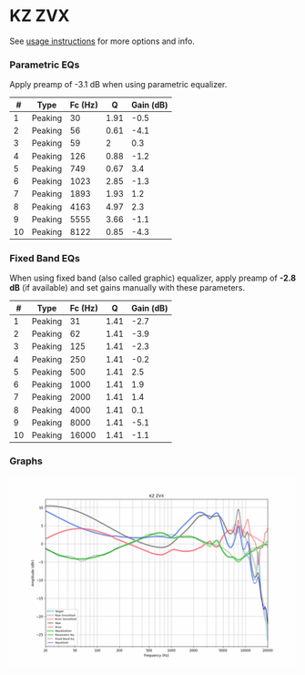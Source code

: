 # KZ ZVX
See [usage instructions](https://github.com/jaakkopasanen/AutoEq#usage) for more options and info.

### Parametric EQs
Apply preamp of -3.1 dB when using parametric equalizer.

|   # | Type    |   Fc (Hz) |    Q |   Gain (dB) |
|-----|---------|-----------|------|-------------|
|   1 | Peaking |        30 | 1.91 |        -0.5 |
|   2 | Peaking |        56 | 0.61 |        -4.1 |
|   3 | Peaking |        59 | 2    |         0.3 |
|   4 | Peaking |       126 | 0.88 |        -1.2 |
|   5 | Peaking |       749 | 0.67 |         3.4 |
|   6 | Peaking |      1023 | 2.85 |        -1.3 |
|   7 | Peaking |      1893 | 1.93 |         1.2 |
|   8 | Peaking |      4163 | 4.97 |         2.3 |
|   9 | Peaking |      5555 | 3.66 |        -1.1 |
|  10 | Peaking |      8122 | 0.85 |        -4.3 |

### Fixed Band EQs
When using fixed band (also called graphic) equalizer, apply preamp of **-2.8 dB** (if available) and set gains manually with these parameters.

|   # | Type    |   Fc (Hz) |    Q |   Gain (dB) |
|-----|---------|-----------|------|-------------|
|   1 | Peaking |        31 | 1.41 |        -2.7 |
|   2 | Peaking |        62 | 1.41 |        -3.9 |
|   3 | Peaking |       125 | 1.41 |        -2.3 |
|   4 | Peaking |       250 | 1.41 |        -0.2 |
|   5 | Peaking |       500 | 1.41 |         2.5 |
|   6 | Peaking |      1000 | 1.41 |         1.9 |
|   7 | Peaking |      2000 | 1.41 |         1.4 |
|   8 | Peaking |      4000 | 1.41 |         0.1 |
|   9 | Peaking |      8000 | 1.41 |        -5.1 |
|  10 | Peaking |     16000 | 1.41 |        -1.1 |

### Graphs
![](./KZ%20ZVX.png)
